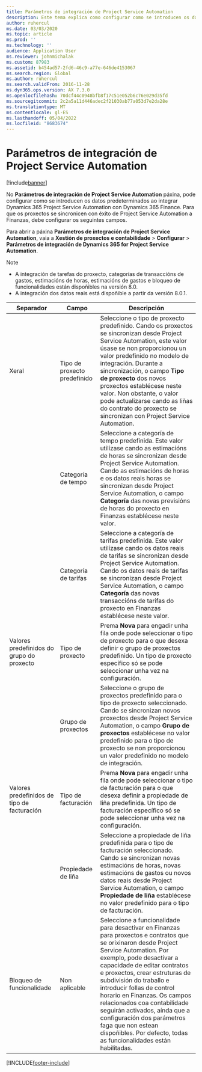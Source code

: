 ```yaml
---
title: Parámetros de integración de Project Service Automation
description: Este tema explica como configurar como se introducen os datos predeterminados ao integrar Microsoft Dynamics 365 for Project Service Automation con Microsoft Dynamics 365 Finanzas.
author: ruhercul
ms.date: 03/03/2020
ms.topic: article
ms.prod: ''
ms.technology: ''
audience: Application User
ms.reviewer: johnmichalak
ms.custom: 87983
ms.assetid: b454ad57-2fd6-46c9-a77e-646de4153067
ms.search.region: Global
ms.author: ruhercul
ms.search.validFrom: 2016-11-28
ms.dyn365.ops.version: AX 7.3.0
ms.openlocfilehash: 70dcf44c0948bfb8f17c51e052b6c76e029d35fd
ms.sourcegitcommit: 2c2a5a11d446adec2f21030ab77a053d7e2da28e
ms.translationtype: MT
ms.contentlocale: gl-ES
ms.lasthandoff: 05/04/2022
ms.locfileid: "8683674"
---
```

# <a name="project-service-automation-integration-parameters"></a>Parámetros de integración de Project Service Automation

[!include[banner](../includes/banner.md)]

No **Parámetros de integración de Project Service Automation** páxina, pode configurar como se introducen os datos predeterminados ao integrar Dynamics 365 Project Service Automation con Dynamics 365 Finance. Para que os proxectos se sincronicen con éxito de Project Service Automation a Finanzas, debe configurar os seguintes campos.

Para abrir a páxina **Parámetros de integración de Project Service Automation**, vaia a **Xestión de proxectos e contabilidade** \> **Configurar** \> **Parámetros de integración de Dynamics 365 for Project Service Automation**. 

> [!NOTE]
> - A integración de tarefas do proxecto, categorías de transaccións de gastos, estimacións de horas, estimacións de gastos e bloqueo de funcionalidades están dispoñibles na versión 8.0.
> - A integración dos datos reais está dispoñible a partir da versión 8.0.1.


| Separador                    | Campo                | Descripción |
|------------------------|----------------------|-------------|
| Xeral                | Tipo de proxecto predefinido | Seleccione o tipo de proxecto predefinido. Cando os proxectos se sincronizan desde Project Service Automation, este valor úsase se non proporcionou un valor predefinido no modelo de integración. Durante a sincronización, o campo **Tipo de proxecto** dos novos proxectos establécese neste valor. Non obstante, o valor pode actualizarse cando as liñas do contrato do proxecto se sincronizan con Project Service Automation. |
|                        | Categoría de tempo        | Seleccione a categoría de tempo predefinida. Este valor utilízase cando as estimacións de horas se sincronizan desde Project Service Automation. Cando as estimacións de horas e os datos reais horas se sincronizan desde Project Service Automation, o campo **Categoría** das novas previsións de horas do proxecto en Finanzas establécese neste valor. |
|                        | Categoría de tarifas         | Seleccione a categoría de tarifas predefinida. Este valor utilízase cando os datos reais de tarifas se sincronizan desde Project Service Automation. Cando os datos reais de tarifas se sincronizan desde Project Service Automation, o campo **Categoría** das novas transaccións de tarifas do proxecto en Finanzas establécese neste valor. |
| Valores predefinidos do grupo do proxecto | Tipo de proxecto         | Prema **Nova** para engadir unha fila onde pode seleccionar o tipo de proxecto para o que desexa definir o grupo de proxectos predefinido. Un tipo de proxecto específico só se pode seleccionar unha vez na configuración. |
|                        | Grupo de proxectos        | Seleccione o grupo de proxectos predefinido para o tipo de proxecto seleccionado. Cando se sincronizan novos proxectos desde Project Service Automation, o campo **Grupo de proxectos** establécese no valor predefinido para o tipo de proxecto se non proporcionou un valor predefinido no modelo de integración. |
| Valores predefinidos de tipo de facturación  | Tipo de facturación         | Prema **Nova** para engadir unha fila onde pode seleccionar o tipo de facturación para o que desexa definir a propiedade de liña predefinida. Un tipo de facturación específico só se pode seleccionar unha vez na configuración. |
|                        | Propiedade de liña        | Seleccione a propiedade de liña predefinida para o tipo de facturación seleccionado. Cando se sincronizan novas estimacións de horas, novas estimacións de gastos ou novos datos reais desde Project Service Automation, o campo **Propiedade de liña** establécese no valor predefinido para o tipo de facturación. |
| Bloqueo de funcionalidade  | Non aplicable       | Seleccione a funcionalidade para desactivar en Finanzas para proxectos e contratos que se orixinaron desde Project Service Automation. Por exemplo, pode desactivar a capacidade de editar contratos e proxectos, crear estruturas de subdivisión do traballo e introducir follas de control horario en Finanzas. Os campos relacionados coa contabilidade seguirán activados, aínda que a configuración dos parámetros faga que non estean dispoñibles. Por defecto, todas as funcionalidades están habilitadas. |


[!INCLUDE[footer-include](../includes/footer-banner.md)]